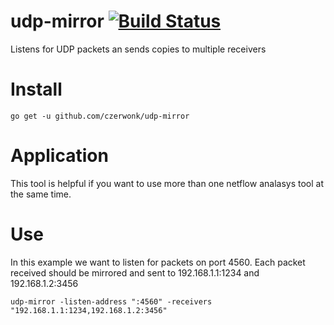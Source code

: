 # udp-mirror [![Build Status](https://travis-ci.org/czerwonk/udp-mirror.svg)][travis]
Listens for UDP packets an sends copies to multiple receivers

# Install
```
go get -u github.com/czerwonk/udp-mirror
```
# Application
This tool is helpful if you want to use more than one netflow analasys tool at the same time.

# Use
In this example we want to listen for packets on port 4560. Each packet received should be mirrored and sent to 192.168.1.1:1234 and 192.168.1.2:3456 
```
udp-mirror -listen-address ":4560" -receivers "192.168.1.1:1234,192.168.1.2:3456"
```
[travis]: https://travis-ci.org/czerwonk/udp-mirror
